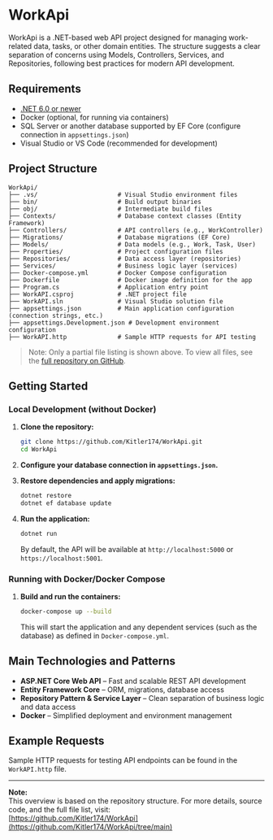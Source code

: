 # WorkApi

WorkApi is a .NET-based web API project designed for managing work-related data, tasks, or other domain entities. The structure suggests a clear separation of concerns using Models, Controllers, Services, and Repositories, following best practices for modern API development.

## Requirements

- [.NET 6.0 or newer](https://dotnet.microsoft.com/download)
- Docker (optional, for running via containers)
- SQL Server or another database supported by EF Core (configure connection in `appsettings.json`)
- Visual Studio or VS Code (recommended for development)

## Project Structure

```
WorkApi/
├── .vs/                      # Visual Studio environment files
├── bin/                      # Build output binaries
├── obj/                      # Intermediate build files
├── Contexts/                 # Database context classes (Entity Framework)
├── Controllers/              # API controllers (e.g., WorkController)
├── Migrations/               # Database migrations (EF Core)
├── Models/                   # Data models (e.g., Work, Task, User)
├── Properties/               # Project configuration files
├── Repositories/             # Data access layer (repositories)
├── Services/                 # Business logic layer (services)
├── Docker-compose.yml        # Docker Compose configuration
├── Dockerfile                # Docker image definition for the app
├── Program.cs                # Application entry point
├── WorkAPI.csproj            # .NET project file
├── WorkAPI.sln               # Visual Studio solution file
├── appsettings.json          # Main application configuration (connection strings, etc.)
├── appsettings.Development.json # Development environment configuration
├── WorkAPI.http              # Sample HTTP requests for API testing
```

> Note: Only a partial file listing is shown above. To view all files, see the [full repository on GitHub](https://github.com/Kitler174/WorkApi/tree/main).

## Getting Started

### Local Development (without Docker)

1. **Clone the repository:**
   ```bash
   git clone https://github.com/Kitler174/WorkApi.git
   cd WorkApi
   ```

2. **Configure your database connection in `appsettings.json`.**

3. **Restore dependencies and apply migrations:**
   ```bash
   dotnet restore
   dotnet ef database update
   ```

4. **Run the application:**
   ```bash
   dotnet run
   ```
   By default, the API will be available at `http://localhost:5000` or `https://localhost:5001`.

### Running with Docker/Docker Compose

1. **Build and run the containers:**
   ```bash
   docker-compose up --build
   ```
   This will start the application and any dependent services (such as the database) as defined in `Docker-compose.yml`.

## Main Technologies and Patterns

- **ASP.NET Core Web API** – Fast and scalable REST API development
- **Entity Framework Core** – ORM, migrations, database access
- **Repository Pattern & Service Layer** – Clean separation of business logic and data access
- **Docker** – Simplified deployment and environment management

## Example Requests

Sample HTTP requests for testing API endpoints can be found in the `WorkAPI.http` file.

---

**Note:**  
This overview is based on the repository structure. For more details, source code, and the full file list, visit:  
[https://github.com/Kitler174/WorkApi](https://github.com/Kitler174/WorkApi/tree/main)
